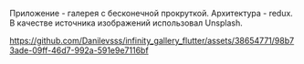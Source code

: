 Приложение - галерея с бесконечной прокруткой. Архитектура - redux. В качестве источника изображений использовал Unsplash.


https://github.com/Danilevsss/infinity_gallery_flutter/assets/38654771/98b73ade-09ff-46d7-992a-591e9e7116bf
